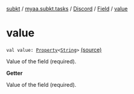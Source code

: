 [subkt](../../../index.md) / [myaa.subkt.tasks](../../index.md) / [Discord](../index.md) / [Field](index.md) / [value](./value.md)

# value

`val value: `[`Property`](https://docs.gradle.org/current/javadoc/org/gradle/api/provider/Property.html)`<`[`String`](https://kotlinlang.org/api/latest/jvm/stdlib/kotlin/-string/index.html)`>` [(source)](https://github.com/Myaamori/SubKt/blob/0.1.10/src/main/kotlin/myaa/subkt/tasks/discordtask.kt#L231)

Value of the field (required).

**Getter**

Value of the field (required).

